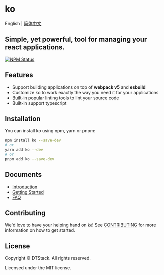 # ko
English | [简体中文](./README_CN.md)

## Simple, yet powerful, tool for managing your react applications.

<a href="https://www.npmjs.com/package/ko"><img alt="NPM Status" src="https://img.shields.io/npm/v/ko.svg?style=flat"></a>

## Features

* Support building applications on top of **webpack v5** and **esbuild**
* Customize ko to work exactly the way you need it for your applications
* Built-in popular linting tools to lint your source code
* Built-in support typescript

## Installation

You can install ko using npm, yarn or pnpm:
``` bash
npm install ko --save-dev
# or
yarn add ko --dev
# or
pnpm add ko --save-dev
```

## Documents
* [Introduction](https://dtstack.github.io/ko/zh-CN/docs/current/introduction)
* [Getting Started](https://dtstack.github.io/ko/zh-CN/docs/current/getting-started)
* [FAQ](https://dtstack.github.io/ko/zh-CN/docs/current/FAQ)

## Contributing

We'd love to have your helping hand on `ko`! See [CONTRIBUTING](./CONTRIBUTING.md) for more information on how to get started.

## License

Copyright © DTStack. All rights reserved.

Licensed under the MIT license.
